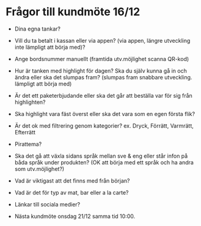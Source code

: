 # Frågor till kundmöte 16/12

- Dina egna tankar?

- Vill du ta betalt i kassan eller via appen? (via appen, längre utveckling inte lämpligt att börja med)?

- Ange bordsnummer manuellt (framtida utv.möjlighet scanna QR-kod)

- Hur är tanken med highlight för dagen? Ska du själv kunna gå in och ändra eller ska det slumpas fram? (slumpas fram snabbare utveckling. lämpligt att börja med)

- Är det ett paketerbjudande eller ska det går att beställa var för sig från highlighten?

- Ska highlight vara fäst överst eller ska det vara som en egen första flik?

- Är det ok med filtrering genom kategorier? ex. Dryck, Förrätt, Varmrätt, Efterrätt

- Pirattema?

- Ska det gå att växla sidans språk mellan sve & eng eller står infon på båda språk under produkten? (OK att börja med ett språk och ha andra som utv.möjlighet?)

- Vad är viktigast att det finns med från början?

- Vad är det för typ av mat, bar eller a la carte?

- Länkar till sociala medier?

- Nästa kundmöte onsdag 21/12 samma tid 10:00.

